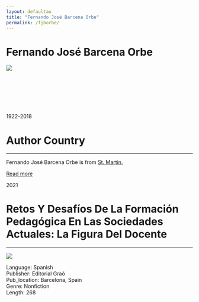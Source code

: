 ```yaml
---
layout: defaultau
title: "Fernando José Barcena Orbe"
permalink: /fjborbe/
---
```

<!-- partial:index.partial.html -->
<div class="content">
    <h1>Fernando José Barcena Orbe</h1>
    <div class="quote">
        <div><img src="https://0.academia-photos.com/1281605/470522/18201311/s200_fernando.b_rcena.jpg" class="logo"></div>
    </div>
    <div class="timeline">
        <div style="padding-bottom:100px;"></div>
        <div class="block">
            <div class="date right"><p class="right">1922-2018 </p></div>
            <div class="dot"></div>
            <div class="left first">
            <div class="author_country">
                <h1>Author Country</h1><hr>
          <div class="aclocation">  <p>Fernando José Barcena Orbe is from <a href="{{ site.baseurl }}/50">St. Martin.</a></p></div>
              <div class="acreadmore">  <a href="#" target="_blank">Read more</a> </div>
            </div>
            </div>
        </div>
        <div class="block">
            <div class="date left"><p class="left">2021</p></div>
            <div class="dot"></div>
            <div class="right">
                <h1>Retos Y Desafíos De La Formación Pedagógica En Las Sociedades Actuales: La Figura Del Docente</h1><hr>
                <p><img src="https://m.media-amazon.com/images/I/41HG6H4OQnL._SX367_BO1,204,203,200_.jpg"></p>
                <p>
                Language: Spanish<br/>
                Publisher: Editorial Graó<br/>
                Pub_location: Barcelona, Spain<br/>
                Genre: Nonfiction<br/>
                Length: 268<br/>                   </p>
            </div>
        </div>
  <!-- partial -->
<script src='https://cdnjs.cloudflare.com/ajax/libs/jquery/3.1.1/jquery.min.js'></script><script  src="{{ site.baseurl }}/assets/js/authorscript.js"></script>
